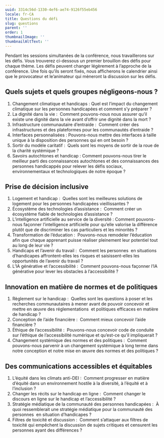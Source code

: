 ```yaml
---
uuid: 3314c56d-1330-4ef6-ae74-9126f55eb456
locale: fr-CA
title: Questions du défi
slug: questions
parent: ''
order: 1
thumbnailImage: ''
thumbnailAltText: ''
---
```

Pendant les sessions simultanées de la conférence, nous travaillerons sur les défis. Vous trouverez ci-dessous un premier brouillon des défis pour chaque thème. Les défis peuvent changer légèrement à l’approche de la conférence. Une fois qu’ils seront fixés, nous afficherons le calendrier ainsi que le provocateur et le’animateur qui mèneront la discussion sur les défis.

## Quels sujets et quels groupes négligeons-nous ?

1. Changement climatique et handicaps : Quel est l’impact du changement climatique sur les personnes handicapées et comment s’y préparer ?
2. La dignité dans la vie :  Comment pouvons-nous nous assurer qu’il existe une dignité dans la vie avant d’offrir une dignité dans la mort ?
3. Infrastructure communautaire d’entraide :  Comment créer des infrastructures et des plateformes pour les communautés d’entraide ?
4. Interfaces personnalisées : Pouvons-nous mettre des interfaces à taille unique à la disposition des personnes qui en ont besoin ?
5. Sortir du modèle caritatif :  Quels sont les moyens de sortir de la roue de la charité systémique ?
6. Savoirs autochtones et handicap : Comment pouvons-nous tirer le meilleur parti des connaissances autochtones et des connaissances des personnes handicappés pour relever les défis sociaux, environnementaux et technologiques de notre époque ?

## Prise de décision inclusive

1. Logement et handicap :  Quelles sont les meilleures solutions de logement pour les personnes handicapées vieillissantes ?
2. Écosystème des technologies d’assistance :  Comment créer un écosystème fiable de technologies d’assistance ?
3. L’intelligence artificielle au service de la diversité : Comment pouvons-nous façonner l’intelligence artificielle pour qu’elle valorise la différence plutôt que de discriminer les cas particuliers et les minorités ?
4. Transformation de l’éducation :  Pouvons-nous remodeler l’éducation afin que chaque apprenant puisse réaliser pleinement leur potentiel tout au long de leur vie ?
5. Handicaps et l’avenir du travail :  Comment les personnes  en situations d’handicapes affrontent-elles les risques et saisissent-elles les opportunités de l’avenir du travail ?
6. L’IA générative et l’accessibilité :  Comment pouvons-nous façonner l’IA générative pour lever les obstacles à l’accessibilité ?

## Innovation en matière de normes et de politiques

1. Règlement sur le handicap :  Quelles sont les questions à poser et les recherches communautaires à mener avant de pouvoir concevoir et mettre en œuvre des réglementations  et politiques efficaces en matière de handicap ?
2. Conception de l’aide financière :  Comment mieux concevoir l’aide financière ?
3. Éthique de l’accessibilité :  Pouvons-nous concevoir code de conduite sur l’éthique de l’accessibilité numérique et qu’est-ce qu’il impliquerait ?
4. Changement systémique des normes et des politiques :  Comment pouvons-nous parvenir à un changement systémique à long terme dans notre conception et notre mise en œuvre des normes et des politiques ?

## Des communications accessibles et équitables

1. L’équité dans les climats anti-DEI :  Comment progresser en matière d’équité dans un environnement hostile à la diversité, à l’équité et à l’inclusion ?
2. Changer les récits sur le handicap en ligne :  Comment changer le discours en ligne sur le handicap et l’accessibilité ?
3. Stratégie médiatique de la communauté des personnes handicapées :  À quoi ressemblerait une stratégie médiatique pour la communauté des personnes  en situation d’handicapes ?
4. Filtres de toxicité et discussion :  Comment s’attaquer aux filtres de toxicité qui empêchent la discussion de sujets critiques et censurent les personnes ayant des différences ?
